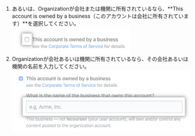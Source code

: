 1. あるいは、Organizationが会社または機関に所有されているなら、**This account is owned by a business（このアカウントは会社に所有されています）**を選択してください。 ![会社が所有するOrganizationのためのチェックボックス](/assets/images/help/organizations/organization-belongs-to.png)
2. Organizationが会社あるいは機関に所有されているなら、その会社あるいは機関の名前を入力してください。 ![会社あるいは組織の名前フィールド](/assets/images/help/organizations/name-of-business.png)

